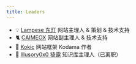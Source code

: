 ```yaml
---
title: Leaders
---
```


- 💡 [Lampese 东灯](https://github.com/Lampese) 网站主理人 & 策划 & 技术支持
- 🐈‍ [CAIMEOX](https://github.com/CAIMEOX) 网站副主理人 & 技术支持
- 🪻 [Kokic](https://github.com/kokic) 网站框架 Kodama 作者
- 🐫 [Illusory0x0 猗露](https://github.com/illusory0x0) 知识库主理人（已离职）

